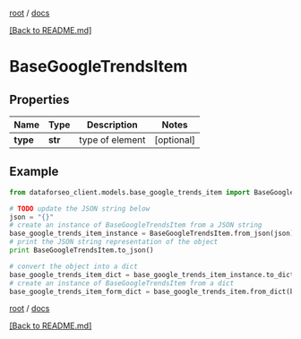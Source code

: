 [root](./../ "root") / [docs](./ "docs")

[[Back to README.md]](./../README.md "[Back to README.md]")

# BaseGoogleTrendsItem

## Properties

Name | Type | Description | Notes
------------ | ------------- | ------------- | -------------
**type** | **str** | type of element | [optional]

## Example

```python
from dataforseo_client.models.base_google_trends_item import BaseGoogleTrendsItem

# TODO update the JSON string below
json = "{}"
# create an instance of BaseGoogleTrendsItem from a JSON string
base_google_trends_item_instance = BaseGoogleTrendsItem.from_json(json)
# print the JSON string representation of the object
print BaseGoogleTrendsItem.to_json()

# convert the object into a dict
base_google_trends_item_dict = base_google_trends_item_instance.to_dict()
# create an instance of BaseGoogleTrendsItem from a dict
base_google_trends_item_form_dict = base_google_trends_item.from_dict(base_google_trends_item_dict)
```

  

[root](./../ "root") / [docs](./ "docs")

[[Back to README.md]](./../README.md "[Back to README.md]")